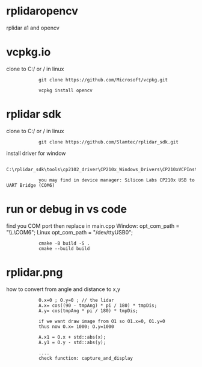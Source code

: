 # rplidaropencv
rplidar a1 and opencv

# vcpkg.io

clone to C:/ or / in linux 

                git clone https://github.com/Microsoft/vcpkg.git

                vcpkg install opencv

# rplidar sdk

clone to C:/ or / in linux 

                git clone https://github.com/Slamtec/rplidar_sdk.git

install driver for window

                C:\rplidar_sdk\tools\cp2102_driver\CP210x_Windows_Drivers\CP210xVCPInstaller_x64.exe

                you may find in device manager: Silicon Labs CP210x USB to UART Bridge (COM6)


# run or debug in vs code

find you COM port then replace in main.cpp  Window:  opt_com_path = "\\\\.\\COM6";  Linux  opt_com_path = "/dev/ttyUSB0"; 

                cmake -B build -S .
                cmake --build build

                

# rplidar.png

how to convert from angle and distance to x,y 

                O.x=0 ; O.y=0 ; // the lidar 
                A.x= cos((90 - tmpAng) * pi / 180) * tmpDis;
                A.y= cos(tmpAng * pi / 180) * tmpDis;

                if we want draw image from O1 so O1.x=0, O1.y=0 
                thus now O.x= 1000; O.y=1000

                A.x1 = O.x + std::abs(x);
                A.y1 = O.y - std::abs(y);

                ....
                check function: capture_and_display


